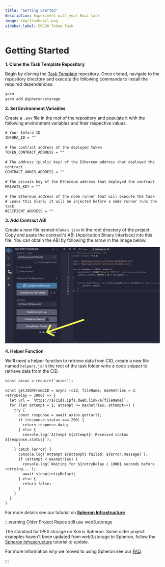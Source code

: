 ```yaml
---
title: "Getting Started"
description: Experiment with your Koii task
image: img/thumbnail.png
sidebar_label: ERC20 Token Task
---
```


# Getting Started

**1. Clone the Task Template Repository**

Begin by cloning the [Task Template](https://github.com/koii-network/task-template) repository. Once cloned, navigate to the repository directory and execute the following commands to install the required dependencies:

```bash
yarn
yarn add @spheron/storage
```

**2. Set Environment Variables**

Create a `.env` file in the root of the repository and populate it with the following environment variables and their respective values:

```
# Your Infura ID
INFURA_ID = ""

# The contract address of the deployed token
TOKEN_CONTRACT_ADDRESS = ""

# The address (public key) of the Ethereum address that deployed the contract
CONTRACT_OWNER_ADDRESS = ""

# The private key of the Ethereum address that deployed the contract
PRIVATE_KEY = ""

# The Ethereum address of the node runner that will execute the task
# Leave this blank; it will be injected before a node runner runs the task
RECIPIENT_ADDRESS = ""
```

**3. Add Contract ABI**

Create a new file named `KToken.json` in the root directory of the project. Copy and paste the contract's ABI (Application Binary Interface) into this file. You can obtain the ABI by following the arrow in the image below:

![ABI](./img/abi.png)

**4. Helper Function**

We'll need a helper function to retrieve data from CID, create a new file named `helpers.js` in the root of the task folder write a code snippet to retrieve data from the CID.

```
const axios = require('axios');

const getJSONFromCID = async (cid, fileName, maxRetries = 3, retryDelay = 3000) => {
  let url = `https://${cid}.ipfs.dweb.link/${fileName}`;
  for (let attempt = 1; attempt <= maxRetries; attempt++) {
    try {
      const response = await axios.get(url);
      if (response.status === 200) {
        return response.data;
      } else {
        console.log(`Attempt ${attempt}: Received status ${response.status}`);
      }
    } catch (error) {
      console.log(`Attempt ${attempt} failed: ${error.message}`);
      if (attempt < maxRetries) {
        console.log(`Waiting for ${retryDelay / 1000} seconds before retrying...`);
        await sleep(retryDelay);
      } else {
        return false;
      }
    }
  }
}
```

For more details see our tutorial on **[Spheron Infrastructure](/quickstart/scaling-tasks/spheron-infrastructure)**

:::warning Older Project Repos still use web3.storage

The standard for IPFS storage on Koii is Spheron. Some older project examples haven't been updated from web3.storage to Spheron, follow the [Spheron Infrascructure](/quickstart/scaling-tasks/spheron-infrastructure) tutorial to update. 

For more information why we moved to using Spheron see our [FAQ](https://docs.koii.network/faq/getting-started/#q-didnt-koii-used-to-use-web3storage-why-did-we-switch-to-spheron).

:::